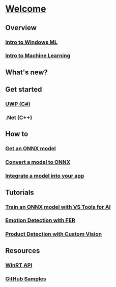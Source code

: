 # [Welcome](index.md)
## Overview
### [Intro to Windows ML](overview.md)
### [Intro to Machine Learning](ml-overview.md)
## What's new?
## Get started
### [UWP (C#)](get-started.md)
### .Net (C++)
## How to
### [Get an ONNX model](get-onnx-model.md)
### [Convert a model to ONNX](conversion-samples.md)
### [Integrate a model into your app](integrate-model.md)
## Tutorials
### [Train an ONNX model with VS Tools for AI](train-ai-model.md)
### [Emotion Detection with FER](https://docs.microsoft.com/labs/insiderdevtour2018/machinelearning/index?ocid=idt_labs_cta_web2lab_machinelearning&tutorial-step=2)
### [Product Detection with Custom Vision](https://docs.microsoft.com/labs/insiderdevtour2018/machinelearning/index?ocid=idt_labs_cta_web2lab_machinelearning&tutorial-step=4)
## Resources
### [WinRT API](https://docs.microsoft.com/uwp/api/windows.ai.machinelearning.preview)
### [GitHub Samples](https://github.com/Microsoft/Windows-Machine-Learning)